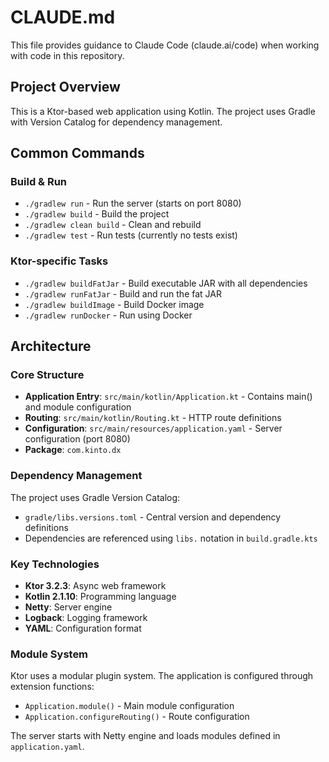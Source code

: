 # CLAUDE.md

This file provides guidance to Claude Code (claude.ai/code) when working with code in this repository.

## Project Overview

This is a Ktor-based web application using Kotlin. The project uses Gradle with Version Catalog for dependency management.

## Common Commands

### Build & Run
- `./gradlew run` - Run the server (starts on port 8080)
- `./gradlew build` - Build the project
- `./gradlew clean build` - Clean and rebuild
- `./gradlew test` - Run tests (currently no tests exist)

### Ktor-specific Tasks
- `./gradlew buildFatJar` - Build executable JAR with all dependencies
- `./gradlew runFatJar` - Build and run the fat JAR
- `./gradlew buildImage` - Build Docker image
- `./gradlew runDocker` - Run using Docker

## Architecture

### Core Structure
- **Application Entry**: `src/main/kotlin/Application.kt` - Contains main() and module configuration
- **Routing**: `src/main/kotlin/Routing.kt` - HTTP route definitions
- **Configuration**: `src/main/resources/application.yaml` - Server configuration (port 8080)
- **Package**: `com.kinto.dx`

### Dependency Management
The project uses Gradle Version Catalog:
- `gradle/libs.versions.toml` - Central version and dependency definitions
- Dependencies are referenced using `libs.` notation in `build.gradle.kts`

### Key Technologies
- **Ktor 3.2.3**: Async web framework
- **Kotlin 2.1.10**: Programming language
- **Netty**: Server engine
- **Logback**: Logging framework
- **YAML**: Configuration format

### Module System
Ktor uses a modular plugin system. The application is configured through extension functions:
- `Application.module()` - Main module configuration
- `Application.configureRouting()` - Route configuration

The server starts with Netty engine and loads modules defined in `application.yaml`.